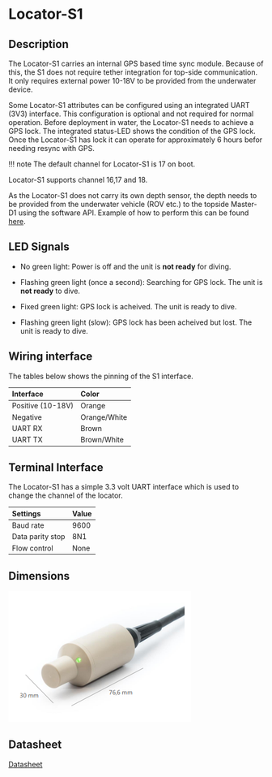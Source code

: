 # Locator-S1

## Description

The Locator-S1 carries an internal GPS based time sync module. Because of this, the S1 does not require tether integration for top-side communication. It only requires external power 10-18V to be provided from the underwater device.

Some Locator-S1 attributes can be configured using an integrated UART (3V3) interface. This configuration is optional and not required for normal operation. Before deployment in water, the Locator-S1 needs to achieve a GPS lock. The integrated status-LED shows the condition of the GPS lock. Once the Locator-S1 has lock it can operate for approximately 6 hours befor needing resync with GPS.

!!! note
    The default channel for Locator-S1 is 17 on boot.

Locator-S1 supports channel 16,17 and 18.

As the Locator-S1 does not carry its own depth sensor, the depth needs to be provided from the underwater vehicle (ROV etc.) to the topside Master-D1 using the software API. Example of how to perform this can be found [here](../explorer-kit/gui/api.md#providing-depth-to-system-when-using-locator-a1s1).

## LED Signals

* No green light: Power is off and the unit is **not ready** for diving.

* Flashing green light (once a second): Searching for GPS lock. The unit is **not ready** to dive.

* Fixed green light: GPS lock is acheived. The unit is ready to dive.

* Flashing green light (slow): GPS lock has been acheived but lost. The unit is ready to dive.


## Wiring interface

The tables below shows the pinning of the S1 interface.

| Interface           | Color |
| :------------------ | :-- |
| Positive (10-18V) | Orange  |
| Negative | Orange/White   |
| UART RX | Brown  |
| UART TX | Brown/White   |

## Terminal Interface

The Locator-S1 has a simple 3.3 volt UART interface which is used to change the channel of the locator.

| Settings           | Value |
| :------------------ | :-- |
| Baud rate | 9600  |
| Data parity stop | 8N1   |
| Flow control | None  |

## Dimensions

![s1_dimensions](../img/s1_dimensions.png)

## Datasheet

[Datasheet](https://store.waterlinked.com/datasheets/locator-s1/)
